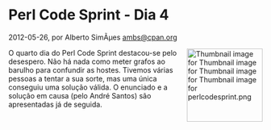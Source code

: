 
# Perl Code Sprint - Dia 4

 2012-05-26, por Alberto SimÃµes <ambs@cpan.org>

<a href="http://perl.pt/assets_c/2012/05/perlcodesprint-thumb-150x145-34-thumb-150x145-35-thumb-150x145-36-thumb-150x145-37.png"><img alt="Thumbnail image for Thumbnail image for Thumbnail image for Thumbnail image for perlcodesprint.png" src="%%BASE_URI%%imgs/perlcodesprint-thumb-150x145-34-thumb-150x145-35-thumb-150x145-36-thumb-150x145-37-thumb-150x145-38.png" class="mt-image-right" style="float: right; margin: 0 0 20px 20px;" height="145" width="150" /></a> <div>O quarto dia do Perl Code Sprint destacou-se pelo desespero. Não há nada como meter grafos ao barulho para confundir as hostes. Tivemos várias pessoas a tentar a sua sorte, mas uma única conseguiu uma solução válida. O enunciado e a solução em causa (pelo André Santos) são apresentadas já de seguida.<br /></div>
